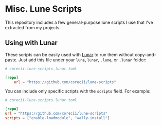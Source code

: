 # Misc. Lune Scripts

This repository includes a few general-purpose lune scripts I use that I've extracted from my projects.

## Using with Lunar

These scripts can be easily used with [Lunar](https://github.com/corecii/lunar) to run them without copy-and-paste. Just add this file under your `lune`, `lunar`, `.lune`, or `.lunar` folder:

```toml
# corecii-lune-scripts.lunar.toml

[repo]
	url = "https://github.com/corecii/lune-scripts"
```

You can include only specific scripts with the `scripts` field. For example:

```toml
# corecii-lune-scripts.lunar.toml

[repo]
url = "https://github.com/corecii/lune-scripts"
scripts = ["enable-loadmodule", "wally-install"]
```